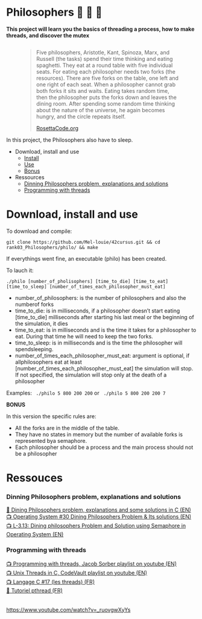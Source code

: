 # Philosophers 🧵 📜    🚧 

<b>This project will learn you the basics of threading a process, how to make threads, and discover the mutex</b>


<img src=""
     alt="">

<figure>
	<blockquote>
		<p>Five philosophers, Aristotle, Kant, Spinoza, Marx, and Russell (the tasks) spend their time thinking and eating spaghetti. They eat at a round table with five individual seats. For eating each philosopher needs two forks (the resources). There are five forks on the table, one left and one right of each seat. When a philosopher cannot grab both forks it sits and waits. Eating takes random time, then the philosopher puts the forks down and leaves the dining room. After spending some random time thinking about the nature of the universe, he again becomes hungry, and the circle repeats itself.</p>
		<a href="https://rosettacode.org/wiki/Dining_philosophers">RosettaCode.org</a>
	</blockquote>
</figure>

In this project, the Philosophers also have to sleep.

- Download, install and use
	- <a href="#instal">Install</a>
	- <a href="#play">Use</a>
	- <a href="#bonus">Bonus</a>
- Ressources
	- <a href="#problem">Dinning Philosophers problem, explanations and solutions</a>
	- <a href="#thread">Programming with threads</a>


# Download, install and use

<div id=instal></div></a>To download and compile:

```git clone https://github.com/Mel-louie/42cursus.git && cd rank03_Philosophers/philo/ && make```

If everythings went fine, an executable (philo) has been created.

<div id=play></div>To lauch it:

```./philo [number_of_pholisophers] [time_to_die] [time_to_eat] [time_to_sleep] [number_of_times_each_philosopher_must_eat]```

- number_of_philosophers: is the number of philosophers and also the numberof forks
- time_to_die: is in milliseconds, if a philosopher doesn’t start eating [time_to_die] milliseconds after starting his last meal or the beginning of the simulation, it dies
- time_to_eat: is in milliseconds and is the time it takes for a philosopher to eat. During that time he will need to keep the two forks.
- time_to_sleep: is in milliseconds and is the time the philosopher will spendsleeping.
- number_of_times_each_philosopher_must_eat: argument is optional, if allphilosophers eat at least [number_of_times_each_philosopher_must_eat] the simulation will stop. If not specified, the simulation will stop only at the death of a philosopher

Examples:
``` ./philo 5 800 200 200```
or
``` ./philo 5 800 200 200 7```

<div id=bonus></div><b>BONUS</b>

In this version the specific rules are:
- All the forks are in the middle of the table.
- They have no states in memory but the number of available forks is represented bya semaphore.
- Each philosopher should be a process and the main process should not be a philosopher

# Ressouces

<h3><div id=problem></div>Dinning Philosophers problem, explanations and solutions</h3>

<a href="https://sites.cs.ucsb.edu/~rich/class/old.cs170/notes/DiningPhil/index.html">📄 Dining Philosophers problem, explanations and some solutions in C (EN)</a><br />
<a href="https://www.youtube.com/watch?v=syMOLWlGjNg">📺 Operating System #30 Dining Philosophers Problem & Its solutions (EN)</a><br />
<a href="https://www.youtube.com/watch?v=HHoB2t_B6MI">📺 L-3.13: Dining philosophers Problem and Solution using Semaphore in Operating System (EN)</a><br />

<h3><div id=thread></div>Programming with threads</h3>

<a href="https://www.youtube.com/playlist?list=PL9IEJIKnBJjFZxuqyJ9JqVYmuFZHr7CFM">📺 Programming with threads, Jacob Sorber playlist on youtube (EN)</a><br />
<a href="https://www.youtube.com/playlist?list=PLfqABt5AS4FmuQf70psXrsMLEDQXNkLq2">📺 Unix Threads in C, CodeVault playlist on youtube (EN)</a><br />
<a href="https://youtu.be/o_GbRujGCnM">📺 Langage C #17 (les threads) (FR)</a><br />
<a href="https://franckh.developpez.com/tutoriels/posix/pthreads/">📄 Tutoriel pthread (FR)</a><br />
<a href=""></a><br />
<a href=""></a><br />
https://www.youtube.com/watch?v=_ruovgwXyYs

<a href=""></a><br />